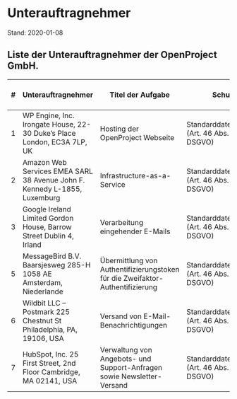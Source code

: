 # Unterauftragnehmer

Stand: 2020-01-08

## Liste der Unterauftragnehmer der OpenProject GmbH.

| **#** | **Unterauftragnehmer**                                       | **Titel der Aufgabe**                                        | **Schutz-Level**                                             | OpenProject's Datenschutz-Strategie          |
| ----- | ------------------------------------------------------------ | ------------------------------------------------------------ | ------------------------------------------------------------ | -------------------------------------------- |
| 1     | WP Engine, Inc.  Irongate House, 22-30 Duke’s Place  London, EC3A 7LP, UK | Hosting der OpenProject Webseite                             | Standarddatenschutzklauseln  (Art. 46 Abs. 2 litt. c und d DSGVO) | Migration zu einem Anbieter in der EU (2021) |
| 2     | Amazon Web Services EMEA SARL  38 Avenue John F. Kennedy  L-1855, Luxemburg | Infrastructure-as-a-Service                                  | Standarddatenschutzklauseln  (Art. 46 Abs. 2 litt. c und d DSGVO) | Migration zu einem Anbieter in der EU (2021) |
| 3     | Google Ireland Limited  Gordon House, Barrow Street  Dublin 4, Irland | Verarbeitung eingehender E-Mails                             | Standarddatenschutzklauseln  (Art. 46 Abs. 2 litt. c und d DSGVO) | Migration zu einem Anbieter in der EU (2021) |
| 5     | MessageBird B.V.  Baarsjesweg 285-H  1058 AE Amsterdam, Niederlande | Übermittlung von Authentifizierungstoken für die Zweifaktor-Authentifizierung | Standarddatenschutzklauseln  (Art. 46 Abs. 2 litt. c und d DSGVO) |                                              |
| 6     | Wildbit LLC – Postmark  225 Chestnut St  Philadelphia, PA, 19106, USA | Versand von E-Mail-Benachrichtigungen                        | Standarddatenschutzklauseln  (Art. 46 Abs. 2 litt. c und d DSGVO) | Migration zu einem Anbieter in der EU (2021) |
| 7     | HubSpot, Inc.  25 First Street, 2nd Floor  Cambridge, MA 02141, USA | Verwaltung von Angebots- und Support-Anfragen sowie Newsletter-Versand | Standarddatenschutzklauseln  (Art. 46 Abs. 2 litt. c und d DSGVO) | Migration zu einem Anbieter in der EU (2021) |

